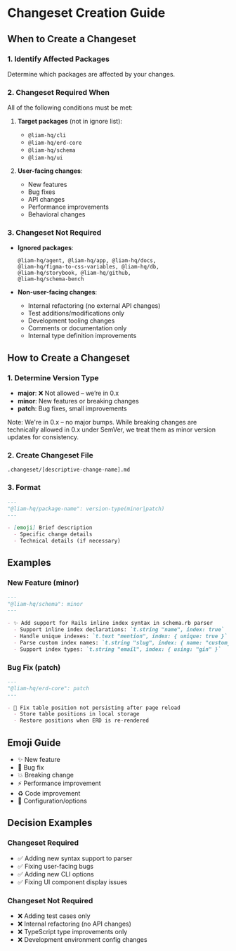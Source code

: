 # Changeset Creation Guide

## When to Create a Changeset

### 1. Identify Affected Packages

Determine which packages are affected by your changes.

### 2. Changeset Required When

All of the following conditions must be met:

1. **Target packages** (not in ignore list):
   - `@liam-hq/cli`
   - `@liam-hq/erd-core`
   - `@liam-hq/schema`
   - `@liam-hq/ui`

2. **User-facing changes**:
   - New features
   - Bug fixes
   - API changes
   - Performance improvements
   - Behavioral changes

### 3. Changeset Not Required

- **Ignored packages**:
  ```
  @liam-hq/agent, @liam-hq/app, @liam-hq/docs,
  @liam-hq/figma-to-css-variables, @liam-hq/db,
  @liam-hq/storybook, @liam-hq/github,
  @liam-hq/schema-bench
  ```

- **Non-user-facing changes**:
  - Internal refactoring (no external API changes)
  - Test additions/modifications only
  - Development tooling changes
  - Comments or documentation only
  - Internal type definition improvements

## How to Create a Changeset

### 1. Determine Version Type

- **major**: ❌ Not allowed – we’re in 0.x
- **minor**: New features or breaking changes
- **patch**: Bug fixes, small improvements

Note: We're in 0.x – no major bumps.
While breaking changes are technically allowed in 0.x under SemVer, we treat them as minor version updates for consistency.
### 2. Create Changeset File

```
.changeset/[descriptive-change-name].md
```

### 3. Format

```markdown
---
"@liam-hq/package-name": version-type(minor|patch)
---

- [emoji] Brief description
  - Specific change details
  - Technical details (if necessary)
```

## Examples

### New Feature (minor)
```markdown
---
"@liam-hq/schema": minor
---

- ✨ Add support for Rails inline index syntax in schema.rb parser
  - Support inline index declarations: `t.string "name", index: true`
  - Handle unique indexes: `t.text "mention", index: { unique: true }`
  - Parse custom index names: `t.string "slug", index: { name: "custom_name" }`
  - Support index types: `t.string "email", index: { using: "gin" }`
```

### Bug Fix (patch)
```markdown
---
"@liam-hq/erd-core": patch
---

- 🐛 Fix table position not persisting after page reload
  - Store table positions in local storage
  - Restore positions when ERD is re-rendered
```


## Emoji Guide

- ✨ New feature
- 🐛 Bug fix
- 💥 Breaking change
- ⚡ Performance improvement
- ♻️ Code improvement
- 🔧 Configuration/options

## Decision Examples

### Changeset Required
- ✅ Adding new syntax support to parser
- ✅ Fixing user-facing bugs
- ✅ Adding new CLI options
- ✅ Fixing UI component display issues

### Changeset Not Required
- ❌ Adding test cases only
- ❌ Internal refactoring (no API changes)
- ❌ TypeScript type improvements only
- ❌ Development environment config changes
